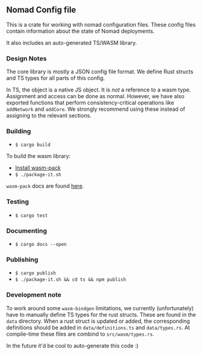 ## Nomad Config file

This is a crate for working with nomad configuration files. These config files
contain information about the state of Nomad deployments.

It also includes an auto-generated TS/WASM library.

### Design Notes

The core library is mostly a JSON config file format. We define Rust structs
and TS types for all parts of this config.

In TS, the object is a native JS object. It is _not_ a reference to a wasm type.
Assignment and access can be done as normal. However, we have also exported
functions that perform consistency-critical operations like `addNetwork` and
`addCore`. We strongly recommend using these instead of assigning to the
relevant sections.

### Building

- `$ cargo build`

To build the wasm library:

- [Install wasm-pack](https://rustwasm.github.io/wasm-pack/installer/)
- `$ ./package-it.sh`

`wasm-pack` docs are found [here](https://rustwasm.github.io/wasm-pack/book/).

### Testing

- `$ cargo test`

### Documenting

- `$ cargo docs --open`

### Publishing

- `$ cargo publish`
- `$ ./package-it.sh && cd ts && npm publish`

### Development note

To work around some `wasm-bindgen` limitations, we currently (unfortunately)
have to manually define TS types for the rust structs. These are found in the
`data` directory. When a rust struct is updated or added, the corresponding
definitions should be added in `data/definitions.ts` and `data/types.rs`. At
compile-time these files are combind to `src/wasm/types.rs`.

In the future it'd be cool to auto-generate this code :)

